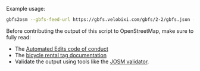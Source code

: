 
Example usage:
```bash
gbfs2osm --gbfs-feed-url https://gbfs.velobixi.com/gbfs/2-2/gbfs.json --output-file output.osm --operator Bixi --network bixi
```

Before contributing the output of this script to OpenStreetMap, make sure to fully read:
- The [Automated Edits code of conduct](https://wiki.openstreetmap.org/wiki/Automated_Edits_code_of_conduct)
- The [bicycle rental tag documentation](https://wiki.openstreetmap.org/wiki/Tag:amenity%3Dbicycle_rental)
- Validate the output using tools like the [JOSM validator](https://wiki.openstreetmap.org/wiki/JOSM/Validator).